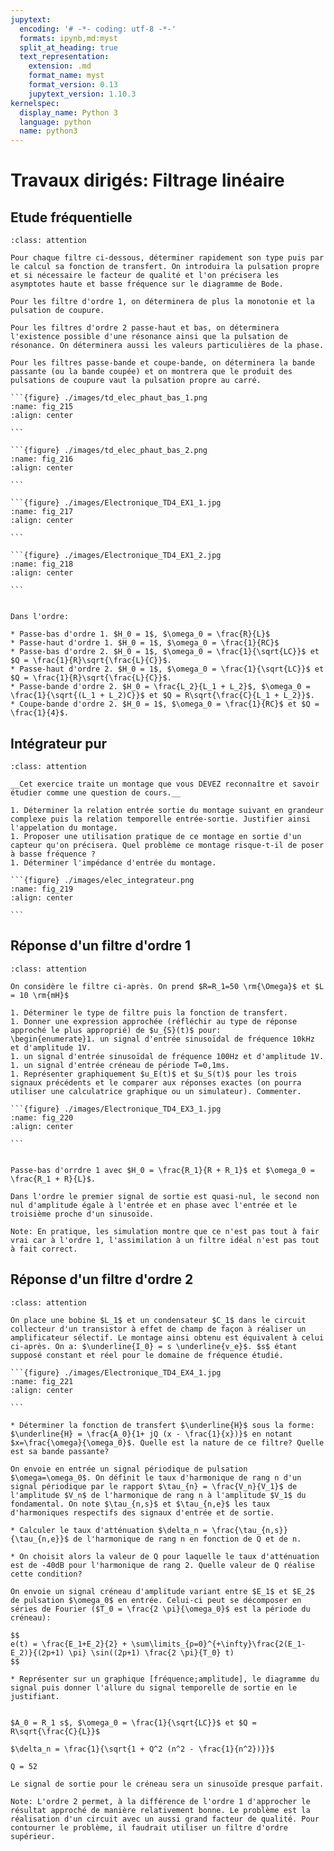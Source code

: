 ```yaml
---
jupytext:
  encoding: '# -*- coding: utf-8 -*-'
  formats: ipynb,md:myst
  split_at_heading: true
  text_representation:
    extension: .md
    format_name: myst
    format_version: 0.13
    jupytext_version: 1.10.3
kernelspec:
  display_name: Python 3
  language: python
  name: python3
---
```

# Travaux dirigés: Filtrage linéaire

## Etude fréquentielle

````{admonition} Exercice 
:class: attention

Pour chaque filtre ci-dessous, déterminer rapidement son type puis par le calcul sa fonction de transfert. On introduira la pulsation propre et si nécessaire le facteur de qualité et l'on précisera les asymptotes haute et basse fréquence sur le diagramme de Bode.

Pour les filtre d'ordre 1, on déterminera de plus la monotonie et la pulsation de coupure.

Pour les filtres d'ordre 2 passe-haut et bas, on déterminera l'existence possible d'une résonance ainsi que la pulsation de résonance. On déterminera aussi les valeurs particulières de la phase.

Pour les filtres passe-bande et coupe-bande, on déterminera la bande passante (ou la bande coupée) et on montrera que le produit des pulsations de coupure vaut la pulsation propre au carré.

```{figure} ./images/td_elec_phaut_bas_1.png
:name: fig_215
:align: center

```

```{figure} ./images/td_elec_phaut_bas_2.png
:name: fig_216
:align: center

```

```{figure} ./images/Electronique_TD4_EX1_1.jpg
:name: fig_217
:align: center

```

```{figure} ./images/Electronique_TD4_EX1_2.jpg
:name: fig_218
:align: center

```
````

````{dropdown} Eléments de réponse (sans justification)

Dans l'ordre:

* Passe-bas d'ordre 1. $H_0 = 1$, $\omega_0 = \frac{R}{L}$
* Passe-haut d'ordre 1. $H_0 = 1$, $\omega_0 = \frac{1}{RC}$
* Passe-bas d'ordre 2. $H_0 = 1$, $\omega_0 = \frac{1}{\sqrt{LC}}$ et $Q = \frac{1}{R}\sqrt{\frac{L}{C}}$.
* Passe-haut d'ordre 2. $H_0 = 1$, $\omega_0 = \frac{1}{\sqrt{LC}}$ et $Q = \frac{1}{R}\sqrt{\frac{L}{C}}$.
* Passe-bande d'ordre 2. $H_0 = \frac{L_2}{L_1 + L_2}$, $\omega_0 = \frac{1}{\sqrt{(L_1 + L_2)C}}$ et $Q = R\sqrt{\frac{C}{L_1 + L_2}}$.
* Coupe-bande d'ordre 2. $H_0 = 1$, $\omega_0 = \frac{1}{RC}$ et $Q = \frac{1}{4}$.

````


## Intégrateur pur 

````{admonition} Exercice 
:class: attention

__Cet exercice traite un montage que vous DEVEZ reconnaître et savoir étudier comme une question de cours.__  

1. Déterminer la relation entrée sortie du montage suivant en grandeur complexe puis la relation temporelle entrée-sortie. Justifier ainsi l'appelation du montage.
1. Proposer une utilisation pratique de ce montage en sortie d'un capteur qu'on précisera. Quel problème ce montage risque-t-il de poser à basse fréquence ?
1. Déterminer l'impédance d'entrée du montage.

```{figure} ./images/elec_integrateur.png
:name: fig_219
:align: center

```

````

## Réponse d'un filtre d'ordre 1

````{admonition} Exercice 
:class: attention

On considère le filtre ci-après. On prend $R=R_1=50 \rm{\Omega}$ et $L = 10 \rm{mH}$

1. Déterminer le type de filtre puis la fonction de transfert.
1. Donner une expression approchée (réfléchir au type de réponse approché le plus approprié) de $u_{S}(t)$ pour:
\begin{enumerate}1. un signal d'entrée sinusoïdal de fréquence 10kHz et d'amplitude 1V.
1. un signal d'entrée sinusoïdal de fréquence 100Hz et d'amplitude 1V.
1. un signal d'entrée créneau de période T=0,1ms.
1. Représenter graphiquement $u_E(t)$ et $u_S(t)$ pour les trois signaux précédents et le comparer aux réponses exactes (on pourra utiliser une calculatrice graphique ou un simulateur). Commenter.

```{figure} ./images/Electronique_TD4_EX3_1.jpg
:name: fig_220
:align: center

```
````

````{dropdown} Eléments de réponse (sans justification)

Passe-bas d'orrdre 1 avec $H_0 = \frac{R_1}{R + R_1}$ et $\omega_0 = \frac{R_1 + R}{L}$.

Dans l'ordre le premier signal de sortie est quasi-nul, le second non nul d'amplitude égale à l'entrée et en phase avec l'entrée et le troisième proche d'un sinusoïde.

Note: En pratique, les simulation montre que ce n'est pas tout à fair vrai car à l'ordre 1, l'assimilation à un filtre idéal n'est pas tout à fait correct.

````


## Réponse d'un filtre d'ordre 2

````{admonition} Exercice 
:class: attention

On place une bobine $L_1$ et un condensateur $C_1$ dans le circuit collecteur d'un transistor à effet de champ de façon à réaliser un amplificateur sélectif. Le montage ainsi obtenu est équivalent à celui ci-après. On a: $\underline{I_0} = s \underline{v_e}$. $s$ étant supposé constant et réel pour le domaine de fréquence étudié.

```{figure} ./images/Electronique_TD4_EX4_1.jpg
:name: fig_221
:align: center

```

* Déterminer la fonction de transfert $\underline{H}$ sous la forme: $\underline{H} = \frac{A_0}{1+ jQ (x - \frac{1}{x})}$ en notant $x=\frac{\omega}{\omega_0}$. Quelle est la nature de ce filtre? Quelle est sa bande passante?

On envoie en entrée un signal périodique de pulsation $\omega=\omega_0$. On définit le taux d'harmonique de rang n d'un signal périodique par le rapport $\tau_{n} = \frac{V_n}{V_1}$ de l'amplitude $V_n$ de l'harmonique de rang n à l'amplitude $V_1$ du fondamental. On note $\tau_{n,s}$ et $\tau_{n,e}$ les taux d'harmoniques respectifs des signaux d'entrée et de sortie.

* Calculer le taux d'atténuation $\delta_n = \frac{\tau_{n,s}}{\tau_{n,e}}$ de l'harmonique de rang n en fonction de Q et de n.

* On choisit alors la valeur de Q pour laquelle le taux d'atténuation est de -40dB pour l'harmonique de rang 2. Quelle valeur de Q réalise cette condition? 

On envoie un signal créneau d'amplitude variant entre $E_1$ et $E_2$ de pulsation $\omega_0$ en entrée. Celui-ci peut se décomposer en séries de Fourier ($T_0 = \frac{2 \pi}{\omega_0}$ est la période du créneau):

$$
e(t) = \frac{E_1+E_2}{2} + \sum\limits_{p=0}^{+\infty}\frac{2(E_1-E_2)}{(2p+1) \pi} \sin((2p+1) \frac{2 \pi}{T_0} t)
$$

* Représenter sur un graphique [fréquence;amplitude], le diagramme du signal puis donner l'allure du signal temporelle de sortie en le justifiant. 
````

````{dropdown} Eléments de réponse (sans justification)

$A_0 = R_1 s$, $\omega_0 = \frac{1}{\sqrt{LC}}$ et $Q = R\sqrt{\frac{C}{L}}$

$\delta_n = \frac{1}{\sqrt{1 + Q^2 (n^2 - \frac{1}{n^2})}}$

Q = 52

Le signal de sortie pour le créneau sera un sinusoïde presque parfait.

Note: L'ordre 2 permet, à la différence de l'ordre 1 d'approcher le résultat approché de manière relativement bonne. Le problème est la réalisation d'un circuit avec un aussi grand facteur de qualité. Pour contourner le problème, il faudrait utiliser un filtre d'ordre supérieur.

````
